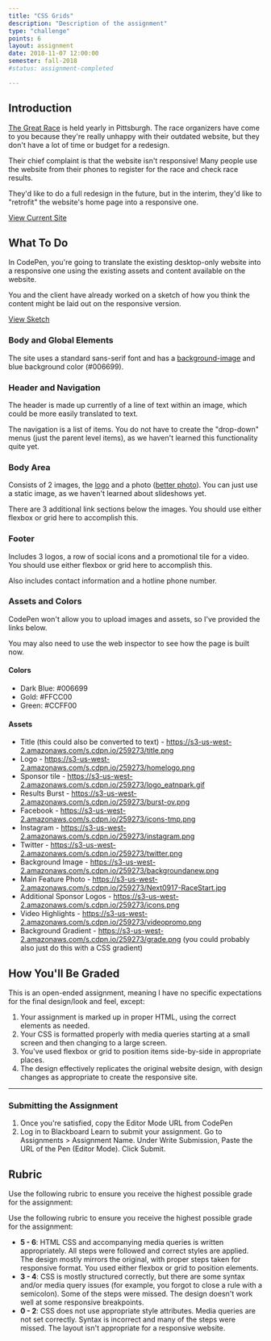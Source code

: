 ```yaml
---
title: "CSS Grids"
description: "Description of the assignment"
type: "challenge"
points: 6
layout: assignment
date: 2018-11-07 12:00:00
semester: fall-2018
#status: assignment-completed

---
```


## Introduction

[The Great Race](http://www.rungreatrace.com) is held yearly in Pittsburgh.  The race organizers have come to you because they're really unhappy with their outdated website, but they don't have a lot of time or budget for a redesign.

Their chief complaint is that the website isn't responsive!  Many people use the website from their phones to register for the race and check race results.

They'd like to do a full redesign in the future, but in the interim, they'd like to "retrofit" the website's home page into a responsive one.  

<a href="http://www.rungreatrace.com" class="button small">View Current Site</a>


## What To Do

In CodePen, you're going to translate the existing desktop-only website into a responsive one using the existing assets and content available on the website.  

You and the client have already worked on a sketch of how you think the content might be laid out on the responsive version.

<a class="button small" href="/files/greatrace-sketch.pdf">View Sketch</a>

### Body and Global Elements

The site uses a standard sans-serif font and has a [background-image](http://www.rungreatrace.com/images/backgroundanew.png) and blue background color (#006699).

### Header and Navigation

The header is made up currently of a line of text within an image, which could be more easily translated to text.  

The navigation is a list of items.  You do not have to create the "drop-down" menus (just the parent level items), as we haven't learned this functionality quite yet.

### Body Area

Consists of 2 images, the [logo](http://www.rungreatrace.com/images/homelogo.png) and a photo ([better photo](http://www.post-gazette.com/image/2017/09/17/1140x_q90_a10-7_cTC_ca0,0,2040,1167/Next0917-RaceStart.jpg)).  You can just use a static image, as we haven't learned about slideshows yet.

There are 3 additional link sections below the images.  You should use either flexbox or grid here to accomplish this.

### Footer

Includes 3 logos, a row of social icons and a promotional tile for a video.  You should use either flexbox or grid here to accomplish this.

Also includes contact information and a hotline phone number.


### Assets and Colors

CodePen won't allow you to upload images and assets, so I've provided the links below.

You may also need to use the web inspector to see how the page is built now.

#### Colors

* Dark Blue: #006699
* Gold: #FFCC00
* Green: #CCFF00

#### Assets

* Title (this could also be converted to text) - https://s3-us-west-2.amazonaws.com/s.cdpn.io/259273/title.png
* Logo - https://s3-us-west-2.amazonaws.com/s.cdpn.io/259273/homelogo.png
* Sponsor tile - https://s3-us-west-2.amazonaws.com/s.cdpn.io/259273/logo_eatnpark.gif
* Results Burst - https://s3-us-west-2.amazonaws.com/s.cdpn.io/259273/burst-ov.png
* Facebook - https://s3-us-west-2.amazonaws.com/s.cdpn.io/259273/icons-tmp.png
* Instagram - https://s3-us-west-2.amazonaws.com/s.cdpn.io/259273/instagram.png
* Twitter - https://s3-us-west-2.amazonaws.com/s.cdpn.io/259273/twitter.png
* Background Image - https://s3-us-west-2.amazonaws.com/s.cdpn.io/259273/backgroundanew.png
* Main Feature Photo - https://s3-us-west-2.amazonaws.com/s.cdpn.io/259273/Next0917-RaceStart.jpg
* Additional Sponsor Logos - https://s3-us-west-2.amazonaws.com/s.cdpn.io/259273/icons.png
* Video Highlights - https://s3-us-west-2.amazonaws.com/s.cdpn.io/259273/videopromo.png
* Background Gradient - https://s3-us-west-2.amazonaws.com/s.cdpn.io/259273/grade.png (you could probably also just do this with a CSS gradient)

## How You'll Be Graded

This is an open-ended assignment, meaning I have no specific expectations for the final design/look and feel, except:

1.  Your assignment is marked up in proper HTML, using the correct elements as needed.
2.  Your CSS is formatted properly with media queries starting at a small screen and then changing to a large screen.
3.  You've used flexbox or grid to position items side-by-side in appropriate places.
4.  The design effectively replicates the original website design, with design changes as appropriate to create the responsive site.  

---

### Submitting the Assignment

1. Once you're satisfied, copy the Editor Mode URL from CodePen
2. Log in to Blackboard Learn to submit your assignment.  Go to Assignments > Assignment Name.  Under Write Submission, Paste the URL of the Pen (Editor Mode).  Click Submit.

## Rubric

Use the following rubric to ensure you receive the highest possible grade for the assignment:

Use the following rubric to ensure you receive the highest possible grade for the assignment:

* **5 - 6**: HTML CSS and accompanying media queries is written appropriately.  All steps were followed and correct styles are applied.  The design mostly mirrors the original, with proper steps taken for responsive format.  You used either flexbox or grid to position elements.
* **3 - 4**: CSS is mostly structured correctly, but there are some syntax and/or media query issues (for example, you forgot to close a rule with a semicolon).  Some of the steps were missed.  The design doesn't work well at some responsive breakpoints.
* **0 - 2**: CSS does not use appropriate style attributes.  Media queries are not set correctly.  Syntax is incorrect and many of the steps were missed.  The layout isn't appropriate for a responsive website.
